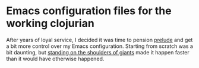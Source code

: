 # Emacs configuration files for the working clojurian

After years of loyal service, I decided it was time to pension
[prelude][prelude] and get a bit more control over my Emacs
configuration. Starting from scratch was a bit daunting, but [standing on the
shoulders of giants][manuel] made it happen faster than it would have otherwise
happened.

[prelude]: https://github.com/bbatsov/prelude
[manuel]: https://github.com/manuel-uberti/.emacs.d/
